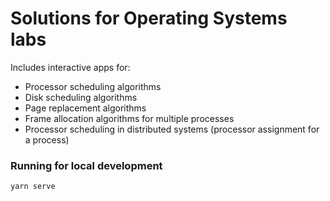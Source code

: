 # Solutions for Operating Systems labs

Includes interactive apps for:
- Processor scheduling algorithms
- Disk scheduling algorithms
- Page replacement algorithms
- Frame allocation algorithms for multiple processes
- Processor scheduling in distributed systems (processor assignment for a process)

### Running for local development
```
yarn serve
```
